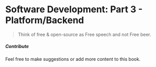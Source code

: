 # Software Development: Part 3 - Platform/Backend

> Think of free & open-source as Free speech and not Free beer.

##### Contribute

Feel free to make suggestions or add more content to this book.
